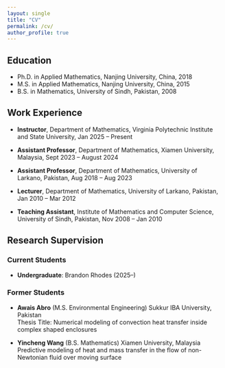 ```yaml
---
layout: single
title: "CV"
permalink: /cv/
author_profile: true
---
```


## Education

- Ph.D. in Applied Mathematics, Nanjing University, China, 2018
- M.S. in Applied Mathematics, Nanjing University, China, 2015
- B.S. in Mathematics, University of Sindh, Pakistan, 2008

## Work Experience

- **Instructor**, Department of Mathematics, Virginia Polytechnic Institute and State University, Jan 2025 – Present

- **Assistant Professor**, Department of Mathematics, Xiamen University, Malaysia, Sept 2023 – August 2024

- **Assistant Professor**, Department of Mathematics, University of Larkano, Pakistan, Aug 2018 – Aug 2023

- **Lecturer**, Department of Mathematics, University of Larkano, Pakistan, Jan 2010 – Mar 2012

- **Teaching Assistant**, Institute of Mathematics and Computer Science, University of Sindh, Pakistan, Nov 2008 – Jan 2010

## Research Supervision

### Current Students

- **Undergraduate**: Brandon Rhodes (2025–)

### Former Students

- **Awais Abro** (M.S. Environmental Engineering) Sukkur IBA University, Pakistan  
  Thesis Title: Numerical modeling of convection heat transfer inside complex shaped enclosures

- **Yincheng Wang** (B.S. Mathematics) Xiamen University, Malaysia  
  Predictive modeling of heat and mass transfer in the flow of non-Newtonian fluid over moving surface
